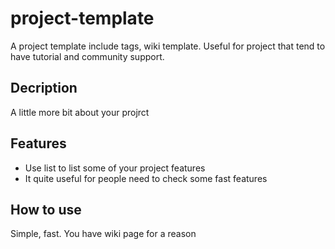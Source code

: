 # project-template
A project template include tags, wiki template. Useful for project that tend to have tutorial and community support.

## Decription
A little more bit about your projrct

## Features
* Use list to list some of your project features
* It quite useful for people need to check some fast features

## How to use
Simple, fast. You have wiki page for a reason
